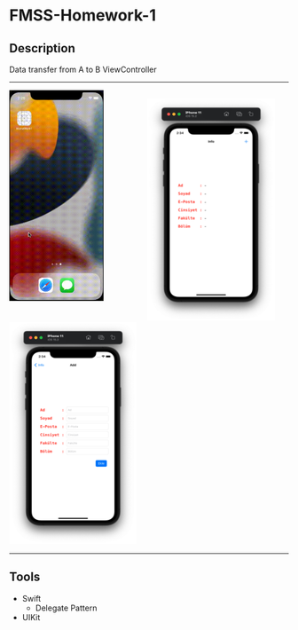 # FMSS-Homework-1

## Description

Data transfer from A to B ViewController

---
<img style="margin-bottom: 35px" src="gif/App.gif" width="170px" height="380px"></img>
<img style="margin-left: 75px" src="images/1.png" width="230px" height="400px"></img>
<img src="images/2.png" width="230px" height="400px"></img>

---
## Tools
- Swift
    - Delegate Pattern
- UIKit

